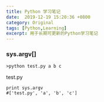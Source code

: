 ```yaml
---
title: Python 学习笔记
date:  2019-12-19 15:20:36 +0800
category: Original
tags: [Python,Learning]
excerpt: 用于长期可更新的Python学习笔记
---
```


### sys.argv[]

```
>python test.py a b c
```

test.py

```
print sys.argv
#['test.py', 'a', 'b', 'c']
```